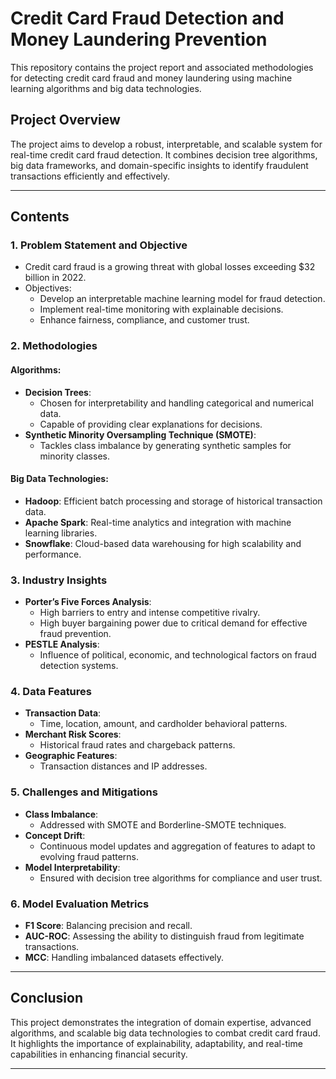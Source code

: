 # Credit Card Fraud Detection and Money Laundering Prevention

This repository contains the project report and associated methodologies for detecting credit card fraud and money laundering using machine learning algorithms and big data technologies.

## Project Overview

The project aims to develop a robust, interpretable, and scalable system for real-time credit card fraud detection. It combines decision tree algorithms, big data frameworks, and domain-specific insights to identify fraudulent transactions efficiently and effectively.

---

## Contents

### 1. Problem Statement and Objective
- Credit card fraud is a growing threat with global losses exceeding $32 billion in 2022.
- Objectives:
  - Develop an interpretable machine learning model for fraud detection.
  - Implement real-time monitoring with explainable decisions.
  - Enhance fairness, compliance, and customer trust.

### 2. Methodologies
#### Algorithms:
- **Decision Trees**:
  - Chosen for interpretability and handling categorical and numerical data.
  - Capable of providing clear explanations for decisions.
- **Synthetic Minority Oversampling Technique (SMOTE)**:
  - Tackles class imbalance by generating synthetic samples for minority classes.

#### Big Data Technologies:
- **Hadoop**: Efficient batch processing and storage of historical transaction data.
- **Apache Spark**: Real-time analytics and integration with machine learning libraries.
- **Snowflake**: Cloud-based data warehousing for high scalability and performance.

### 3. Industry Insights
- **Porter’s Five Forces Analysis**:
  - High barriers to entry and intense competitive rivalry.
  - High buyer bargaining power due to critical demand for effective fraud prevention.
- **PESTLE Analysis**:
  - Influence of political, economic, and technological factors on fraud detection systems.

### 4. Data Features
- **Transaction Data**:
  - Time, location, amount, and cardholder behavioral patterns.
- **Merchant Risk Scores**:
  - Historical fraud rates and chargeback patterns.
- **Geographic Features**:
  - Transaction distances and IP addresses.

### 5. Challenges and Mitigations
- **Class Imbalance**:
  - Addressed with SMOTE and Borderline-SMOTE techniques.
- **Concept Drift**:
  - Continuous model updates and aggregation of features to adapt to evolving fraud patterns.
- **Model Interpretability**:
  - Ensured with decision tree algorithms for compliance and user trust.

### 6. Model Evaluation Metrics
- **F1 Score**: Balancing precision and recall.
- **AUC-ROC**: Assessing the ability to distinguish fraud from legitimate transactions.
- **MCC**: Handling imbalanced datasets effectively.

---

## Conclusion

This project demonstrates the integration of domain expertise, advanced algorithms, and scalable big data technologies to combat credit card fraud. It highlights the importance of explainability, adaptability, and real-time capabilities in enhancing financial security.

---

